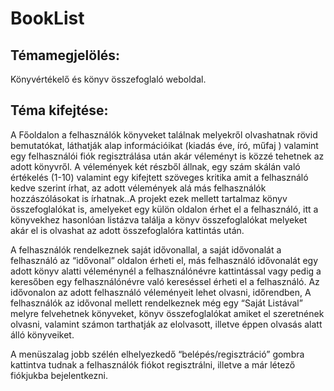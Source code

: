 # BookList

## Témamegjelölés:
Könyvértékelő és könyv összefoglaló weboldal.

## Téma kifejtése:
A Főoldalon a  felhasználók könyveket találnak  melyekről olvashatnak rövid bemutatókat, láthatják alap információikat (kiadás éve, író, műfaj ) valamint egy felhasználói fiók regisztrálása után akár véleményt is közzé  tehetnek az adott  könyvről. A  vélemények két  részből állnak, egy szám skálán való értékelés (1-10) valamint egy kifejtett szöveges kritika amit a felhasználó kedve szerint írhat,  az adott vélemények alá más felhasználók hozzászólásokat is írhatnak..A projekt ezek mellett  tartalmaz könyv összefoglalókat is, amelyeket egy külön oldalon érhet el a felhasználó, itt a könyvekhez hasonlóan listázva találja a könyv összefoglalókat melyeket akár el is olvashat az adott összefoglalóra kattintás után.

A felhasználók rendelkeznek saját idővonallal,  a saját  idővonalát a felhasználó az “idővonal” oldalon érheti el, más felhasználó idővonalát egy adott könyv alatti véleménynél a felhasználónévre kattintással vagy pedig a keresőben egy felhasználónévre való  kereséssel érheti  el a  felhasználó. Az  idővonalon az adott felhasználó véleményeit lehet olvasni, időrendben, A felhasználók az  idővonal mellett rendelkeznek még egy “Saját Listával” melyre felvehetnek könyveket, könyv összefoglalókat amiket el szeretnének olvasni, valamint számon tarthatják az elolvasott, illetve éppen  olvasás alatt álló könyveiket.

A menüszalag jobb szélén elhelyezkedő “belépés/regisztráció” gombra kattintva tudnak a felhasználók fiókot regisztrálni, illetve a már létező fiókjukba bejelentkezni.